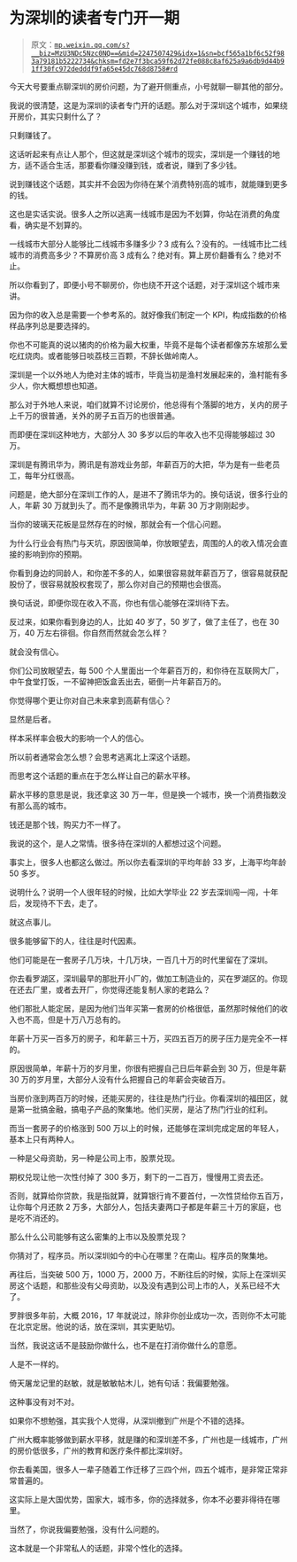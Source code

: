 # 为深圳的读者专门开一期

> 原文：[`mp.weixin.qq.com/s?__biz=MzU3NDc5Nzc0NQ==&mid=2247507429&idx=1&sn=bcf565a1bf6c52f983a79181b5222734&chksm=fd2e7f3bca59f62d72fe088c8af625a9a6db9d44b91ff30fc972dedddf9fa65e45dc768d8758#rd`](http://mp.weixin.qq.com/s?__biz=MzU3NDc5Nzc0NQ==&mid=2247507429&idx=1&sn=bcf565a1bf6c52f983a79181b5222734&chksm=fd2e7f3bca59f62d72fe088c8af625a9a6db9d44b91ff30fc972dedddf9fa65e45dc768d8758#rd)

今天大号要重点聊深圳的房价问题，为了避开侧重点，小号就聊一聊其他的部分。

我说的很清楚，这是为深圳的读者专门开的话题。那么对于深圳这个城市，如果绕开房价，其实只剩什么了？

只剩赚钱了。

这话听起来有点让人那个，但这就是深圳这个城市的现实，深圳是一个赚钱的地方，适不适合生活，那要看你赚没赚到钱，或者说，赚到了多少钱。

说到赚钱这个话题，其实并不会因为你待在某个消费特别高的城市，就能赚到更多的钱。 

这也是实话实说。很多人之所以逃离一线城市是因为不划算，你站在消费的角度看，确实是不划算的。 

一线城市大部分人能够比二线城市多赚多少？3 成有么？没有的。一线城市比二线城市的消费高多少？不算房价高 3 成有么？绝对有。算上房价翻番有么？绝对不止。 

所以你看到了，即便小号不聊房价，你也绕不开这个话题，对于深圳这个城市来讲。

因为你的收入总是需要一个参考系的。就好像我们制定一个 KPI，构成指数的价格样品序列总是要选择的。 

你也不可能真的说以猪肉的价格为最大权重，毕竟不是每个读者都像苏东坡那么爱吃红烧肉。或者能够日啖荔枝三百颗，不辞长做岭南人。

深圳是一个以外地人为绝对主体的城市，毕竟当初是渔村发展起来的，渔村能有多少人，你大概想想也知道。

那么对于外地人来说，咱们就算不讨论房价，他总得有个落脚的地方，关内的房子上千万的很普通，关外的房子五百万的也很普通。

而即便在深圳这种地方，大部分人 30 多岁以后的年收入也不见得能够超过 30 万。

深圳是有腾讯华为，腾讯是有游戏业务部，年薪百万的大把，华为是有一些老员工，每年分红很高。

问题是，绝大部分在深圳工作的人，是进不了腾讯华为的。换句话说，很多行业的人，年薪 30 万就到头了。而不是像腾讯华为，年薪 30 万才刚刚起步。

当你的玻璃天花板是显然存在的时候，那就会有一个信心问题。

为什么行业会有热门与天坑，原因很简单，你放眼望去，周围的人的收入情况会直接的影响到你的预期。

你看到身边的同龄人，和你差不多的人，如果很容易就年薪百万了，很容易就获配股份了，很容易就股权套现了，那么你对自己的预期也会很高。

换句话说，即便你现在收入不高，你也有信心能够在深圳待下去。

反过来，如果你看到身边的人，比如 40 岁了，50 岁了，做了主任了，也在 30 万，40 万左右徘徊。你自然而然就会怎么样？ 

就会没有信心。

你们公司放眼望去，每 500 个人里面出一个年薪百万的，和你待在互联网大厂，中午食堂打饭，一不留神把饭盒丢出去，砸倒一片年薪百万的。 

你觉得哪个更让你对自己未来拿到高薪有信心？

显然是后者。

样本采样率会极大的影响一个人的信心。

所以前者通常会怎么想？会思考逃离北上深这个话题。 

而思考这个话题的重点在于怎么样让自己的薪水平移。

薪水平移的意思是说，我还拿这 30 万一年，但是换一个城市，换一个消费指数没有那么高的城市。

钱还是那个钱，购买力不一样了。 

我说的这个，是人之常情。很多待在深圳的人都想过这个问题。

事实上，很多人也都这么做过。所以你去看深圳的平均年龄 33 岁，上海平均年龄 50 多岁。

说明什么？说明一个人很年轻的时候，比如大学毕业 22 岁去深圳闯一闯，十年后，发现待不下去，走了。 

就这点事儿。

很多能够留下的人，往往是时代因素。 

他们可能是在一套房子几万块，十几万块，一百几十万的时代里留在了深圳。 

你去看罗湖区，深圳最早的那批开小厂的，做加工制造业的，买在罗湖区的。你现在还去厂里，或者去开厂，你觉得还能复制人家的老路么？

他们那批人能定居，是因为他们当年买第一套房的价格很低，虽然那时候他们的收入也不高，但是十万八万总有的。

年薪十万买一百多万的房子，和年薪三十万，买四五百万的房子压力是完全不一样的。

原因很简单，年薪十万的岁月里，你很有把握自己日后年薪会到 30 万，但是年薪 30 万的岁月里，大部分人没有什么把握自己的年薪会突破百万。 

当房价涨到两百万的时候，还能买房的，往往是热门行业。你看深圳的福田区，就是第一批搞金融，搞电子产品的聚集地。他们买房，是沾了热门行业的红利。

而当一套房子的价格涨到 500 万以上的时候，还能够在深圳完成定居的年轻人，基本上只有两种人。

一种是父母资助，另一种是公司上市，股票兑现。

期权兑现让他一次性付掉了 300 多万，剩下的一二百万，慢慢用工资去还。

否则，就算给你贷款，我是指就算，就算银行肯不要首付，一次性贷给你五百万，让你每个月还款 2 万多，大部分人，包括夫妻两口子都是年薪三十万的家庭，也是吃不消还的。 

那么什么公司能够有这么密集的上市以及股票兑现？

你猜对了，程序员。所以深圳如今的中心在哪里？在南山。程序员的聚集地。

再往后，当突破 500 万，1000 万，2000 万，不断往后的时候，实际上在深圳买房这个话题，和那些没有父母资助，以及没有遇到公司上市的人，关系已经不大了。 

罗胖很多年前，大概 2016，17 年就说过，除非你创业成功一次，否则你不太可能在北京定居。他说的话，放在深圳，其实更贴切。 

当然，我说这话不是鼓励你做什么，也不是在打消你做什么的意愿。 

人是不一样的。 

倚天屠龙记里的赵敏，就是敏敏帖木儿，她有句话：我偏要勉强。

这种事没有对不对。 

如果你不想勉强，其实我个人觉得，从深圳撤到广州是个不错的选择。

广州大概率能够做到薪水平移，就是赚的和深圳差不多，广州也是一线城市，广州的房价低很多，广州的教育和医疗条件都比深圳好。

你去看美国，很多人一辈子随着工作迁移了三四个州，四五个城市，是非常正常非常普遍的。 

这实际上是大国优势，国家大，城市多，你的选择就多，你本不必要非得待在哪里。

当然了，你说我偏要勉强，没有什么问题的。 

这本就是一个非常私人的话题，非常个性化的选择。